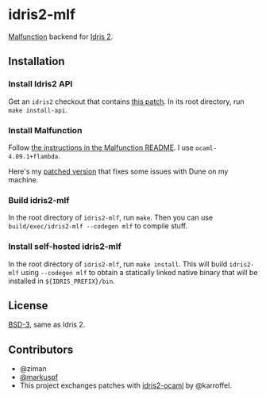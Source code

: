 # idris2-mlf

[Malfunction](https://github.com/stedolan/malfunction) backend
for [Idris 2](https://github.com/idris-lang/Idris2).

## Installation

### Install Idris2 API

Get an `idris2` checkout that contains
[this patch](https://github.com/idris-lang/Idris2/pull/683).
In its root directory, run `make install-api`.

### Install Malfunction

Follow [the instructions in the Malfunction README](https://github.com/stedolan/malfunction).
I use `ocaml-4.09.1+flambda`.

Here's my [patched version](https://github.com/ziman/malfunction/)
that fixes some issues with Dune on my machine.

### Build idris2-mlf

In the root directory of `idris2-mlf`, run `make`.
Then you can use `build/exec/idris2-mlf --codegen mlf` to compile stuff.

### Install self-hosted idris2-mlf

In the root directory of `idris2-mlf`, run `make install`.
This will build `idris2-mlf` using `--codegen mlf` to obtain a statically
linked native binary that will be installed in `${IDRIS_PREFIX}/bin`.

## License

[BSD-3](https://github.com/ziman/idris2-mlf/blob/master/LICENSE),
same as Idris 2.

## Contributors

* @ziman
* [@markuspf](https://github.com/markuspf)
* This project exchanges patches with [idris2-ocaml](https://github.com/karroffel/Idris2-Ocaml) by @karroffel.
